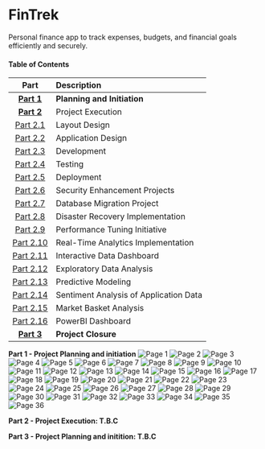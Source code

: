 # FinTrek
Personal finance app to track expenses, budgets, and financial goals efficiently and securely.


#### Table of Contents
| Part | Description |
|:----:|:------------|
|[**Part 1**](#part1)|**Planning and Initiation**|
|[**Part 2**](#part2)|Project Execution|
|[Part 2.1](#layout-design)|Layout Design|
|[Part 2.2](#application-design)|Application Design|
|[Part 2.3](#development)|Development|
|[Part 2.4](#testing)|Testing|
|[Part 2.5](#deployment)|Deployment|
|[Part 2.6](#security-enhancement)|Security Enhancement Projects|
|[Part 2.7](#database-migration)|Database Migration Project|
|[Part 2.8](#disaster-recovery)|Disaster Recovery Implementation|
|[Part 2.9](#performance-tuning)|Performance Tuning Initiative|
|[Part 2.10](#real-time-analytics)|Real-Time Analytics Implementation|
|[Part 2.11](#interactive-data-dashboard)|Interactive Data Dashboard|
|[Part 2.12](#exploratory-data-analysis)|Exploratory Data Analysis|
|[Part 2.13](#predictive-modeling)|Predictive Modeling|
|[Part 2.14](#sentiment-analysis)|Sentiment Analysis of Application Data|
|[Part 2.15](#market-basket-analysis)|Market Basket Analysis|
|[Part 2.16](#powerbi-dashboard)|PowerBI Dashboard|
|[**Part 3**](#part3)|**Project Closure** |






<a id=part1></a> **Part 1 - Project Planning and initiation**
![Page 1](img/FinTrek_Page_01.png)
![Page 2](img/FinTrek_Page_02.png)
![Page 3](img/FinTrek_Page_03.png)
![Page 4](img/FinTrek_Page_04.png)
![Page 5](img/FinTrek_Page_05.png)
![Page 6](img/FinTrek_Page_06.png)
![Page 7](img/FinTrek_Page_07.png)
![Page 8](img/FinTrek_Page_08.png)
![Page 9](img/FinTrek_Page_09.png)
![Page 10](img/FinTrek_Page_10.png)
![Page 11](img/FinTrek_Page_11.png)
![Page 12](img/FinTrek_Page_12.png)
![Page 13](img/FinTrek_Page_13.png)
![Page 14](img/FinTrek_Page_14.png)
![Page 15](img/FinTrek_Page_15.png)
![Page 16](img/FinTrek_Page_16.png)
![Page 17](img/FinTrek_Page_17.png)
![Page 18](img/FinTrek_Page_18.png)
![Page 19](img/FinTrek_Page_19.png)
![Page 20](img/FinTrek_Page_20.png)
![Page 21](img/FinTrek_Page_21.png)
![Page 22](img/FinTrek_Page_22.png)
![Page 23](img/FinTrek_Page_23.png)
![Page 24](img/FinTrek_Page_24.png)
![Page 25](img/FinTrek_Page_25.png)
![Page 26](img/FinTrek_Page_26.png)
![Page 27](img/FinTrek_Page_27.png)
![Page 28](img/FinTrek_Page_28.png)
![Page 29](img/FinTrek_Page_29.png)
![Page 30](img/FinTrek_Page_30.png)
![Page 31](img/FinTrek_Page_31.png)
![Page 32](img/FinTrek_Page_32.png)
![Page 33](img/FinTrek_Page_33.png)
![Page 34](img/FinTrek_Page_34.png)
![Page 35](img/FinTrek_Page_35.png)
![Page 36](img/FinTrek_Page_36.png)

<a id=part2></a> **Part 2 - Project Execution: T.B.C**

<a id=part3></a> **Part 3 - Project Planning and initition: T.B.C**
